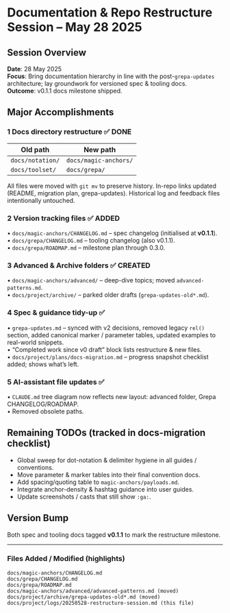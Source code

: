# Documentation & Repo Restructure Session – May 28 2025

<!-- :M: tldr moved notation → magic-anchors, toolset → grepa, created changelogs, roadmap, archives -->

## Session Overview

**Date**: 28 May 2025  
**Focus**: Bring documentation hierarchy in line with the post-`grepa-updates` architecture; lay groundwork for versioned spec & tooling docs.  
**Outcome**: v0.1.1 docs milestone shipped.

## Major Accomplishments

### 1  Docs directory restructure ✅ DONE

| Old path | New path |
|----------|----------|
| `docs/notation/` | `docs/magic-anchors/` |
| `docs/toolset/`  | `docs/grepa/`        |

All files were moved with `git mv` to preserve history.  In-repo links updated (README, migration plan, grepa-updates).  Historical log and feedback files intentionally untouched.

### 2  Version tracking files ✅ ADDED

• `docs/magic-anchors/CHANGELOG.md` – spec changelog (initialised at **v0.1.1**).  
• `docs/grepa/CHANGELOG.md` – tooling changelog (also v0.1.1).  
• `docs/grepa/ROADMAP.md` – milestone plan through 0.3.0.

### 3  Advanced & Archive folders ✅ CREATED

• `docs/magic-anchors/advanced/` – deep-dive topics; moved `advanced-patterns.md`.  
• `docs/project/archive/` – parked older drafts (`grepa-updates-old*.md`).

### 4  Spec & guidance tidy-up ✅

• `grepa-updates.md` – synced with v2 decisions, removed legacy `rel()` section, added canonical marker / parameter tables, updated examples to real-world snippets.  
• “Completed work since v0 draft” block lists restructure & new files.  
• `docs/project/plans/docs-migration.md` – progress snapshot checklist added; shows what’s left.

### 5  AI-assistant file updates ✅

• `CLAUDE.md` tree diagram now reflects new layout: advanced folder, Grepa CHANGELOG/ROADMAP.  
• Removed obsolete paths.

## Remaining TODOs (tracked in docs-migration checklist)

- Global sweep for dot-notation & delimiter hygiene in all guides / conventions.  
- Move parameter & marker tables into their final convention docs.  
- Add spacing/quoting table to `magic-anchors/payloads.md`.  
- Integrate anchor-density & hashtag guidance into user guides.  
- Update screenshots / casts that still show `:ga:`.

## Version Bump

Both spec and tooling docs tagged **v0.1.1** to mark the restructure milestone.

---

### Files Added / Modified (highlights)

```
docs/magic-anchors/CHANGELOG.md
docs/grepa/CHANGELOG.md
docs/grepa/ROADMAP.md
docs/magic-anchors/advanced/advanced-patterns.md (moved)
docs/project/archive/grepa-updates-old*.md (moved)
docs/project/logs/20250528-restructure-session.md (this file)
```
